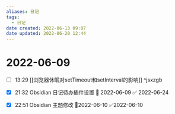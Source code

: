 ```yaml
---
aliases: 日记
tags:
  - 日记
date created: 2022-06-13 09:07
date updated: 2022-06-20 12:44
---
```


# 2022-06-09

- [ ] 13:29 [[浏览器休眠对setTimeout和setInterval的影响]] ^jsxzgb

- [x] 21:32 Obsidian 日记待办插件设置 📅 2022-06-09 ✅ 2022-06-24

- [x] 22:51 Obsidian 主题修改 📆2022-06-10 ✅2022-06-10
